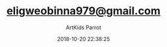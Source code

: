 ---
index: 5103
title: "eligweobinna979@gmail.com"
subtitle: ""
author: "ArtKids Parrot"
date: "2018-10-20 22:38:25"
excerpt: ""
content: "eligweobinna979@gmail.com
Eligwe Obinna"
status: "published"
comment_status: "closed"
modified: "2018-10-20 22:38:25"
type: "flamingo_contact"
comment_count: 0
tags: []
---